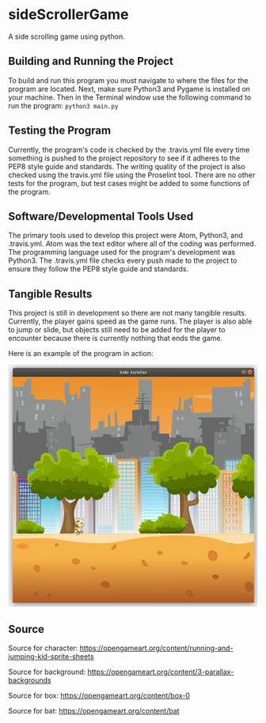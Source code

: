 # sideScrollerGame
A side scrolling game using python.

## Building and Running the Project
To build and run this program you must navigate to where the files for the program are located. Next, make sure Python3 and Pygame is installed on your machine. Then in the Terminal window use the following command to run the program: `python3 main.py`

## Testing the Program
Currently, the program's code is checked by the .travis.yml file every time something is pushed to the project repository to see if it adheres to the PEP8 style guide and standards. The writing quality of the project is also checked using the travis.yml file using the Proselint tool. There are no other tests for the program, but test cases might be added to some functions of the program.

## Software/Developmental Tools Used
The primary tools used to develop this project were Atom, Python3, and .travis.yml. Atom was the text editor where all of the coding was performed. The programming language used for the program's development was Python3. The .travis.yml file checks every push made to the project to ensure they follow the PEP8 style guide and standards.

## Tangible Results
This project is still in development so there are not many tangible results. Currently, the player gains speed as the game runs. The player is also able to jump or slide, but objects still need to be added for the player to encounter because there is currently nothing that ends the game.

Here is an example of the program in action:

![Program in Action](images/example.png)

## Source
Source for character: https://opengameart.org/content/running-and-jumping-kid-sprite-sheets

Source for background: https://opengameart.org/content/3-parallax-backgrounds

Source for box: https://opengameart.org/content/box-0

Source for bat: https://opengameart.org/content/bat
